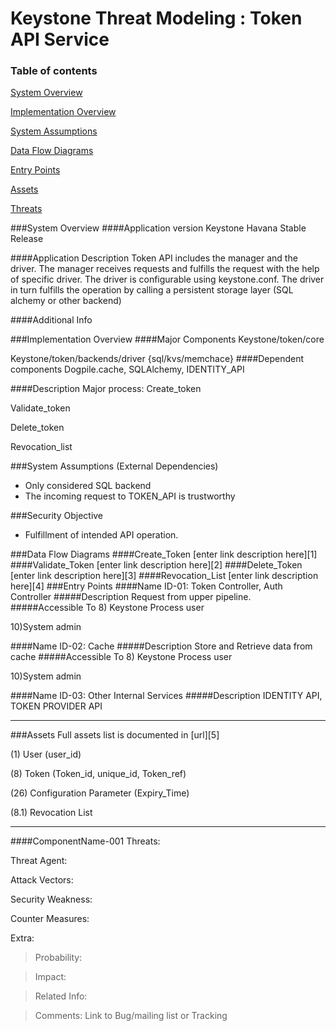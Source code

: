 Keystone Threat Modeling : Token API Service
=========================================
### Table of contents

[System Overview](#system)

[Implementation Overview](#implementation)

[System Assumptions](#assumption)

[Data Flow Diagrams](#dfd)

[Entry Points](#entry)

[Assets](#asset)

[Threats](#threats)


<a name="system"/>
###System Overview
####Application version
   Keystone Havana Stable Release
   
####Application Description
  Token API includes the manager and the driver. The manager receives requests and fulfills the request with the help of specific driver. The driver is configurable using keystone.conf.  The driver in turn fulfills the operation by calling a persistent storage layer (SQL alchemy or other backend)

####Additional Info
  

<a name="implementation"/>
###Implementation Overview
####Major Components
Keystone/token/core
 
Keystone/token/backends/driver {sql/kvs/memchace}
####Dependent components
Dogpile.cache, SQLAlchemy, IDENTITY_API

####Description
Major process: 
Create_token

Validate_token

Delete_token

Revocation_list

<a name="assumption"/>
###System Assumptions (External Dependencies)

 - Only considered SQL backend
 - The incoming request to TOKEN_API is trustworthy

###Security Objective

 - Fulfillment of intended API operation.


<a name="dfd"/>
###Data Flow Diagrams 
####Create_Token
[enter link description here][1]
####Validate_Token
[enter link description here][2]
####Delete_Token
[enter link description here][3]
####Revocation_List
[enter link description here][4]

<a name="entry"/>
###Entry Points
####Name ID-01: Token Controller, Auth Controller
#####Description
Request from upper pipeline.
#####Accessible To
8) Keystone Process user

10)System admin 

####Name ID-02: Cache
#####Description
Store and Retrieve data from cache
#####Accessible To
8) Keystone Process user

10)System admin 

####Name ID-03: Other Internal Services
#####Description
IDENTITY API, TOKEN PROVIDER API


----------
<a name="asset"/>
###Assets
Full assets list is documented in [url][5]

(1) User (user_id)

(8) Token (Token_id, unique_id, Token_ref)

(26) Configuration Parameter (Expiry_Time) 

(8.1) Revocation List

----------
####ComponentName-001
Threats:
> 

Threat Agent:
> 

Attack Vectors:
> 

Security Weakness:
> 

Counter Measures:
> 

Extra:
>  Probability:

>   Impact:

>   Related Info:

>   Comments:
     Link to Bug/mailing list or Tracking 


  [1]: images/DFD_Token_API_Create_Token.png
  [2]: images/DFD_Token_API_Validated_Token.png
  [3]: images/DFD_Token_API_Delete_Token.png
  [4]: images/DFD_Token_API_revoke_list.png
  [5]: Keystone_asset_library.md